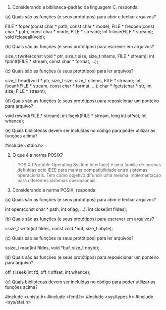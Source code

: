 1. Considerando a biblioteca-padrão da linguagem C, responda:

(a) Quais são as funções (e seus protótipos) para abrir e fechar arquivos?

FILE * fopen(const char * path, const char * mode);
FILE * freopen(const char * path, const char * mode, FILE * stream);
int fclose(FILE * stream);
void fcloseall(void);


(b) Quais são as funções (e seus protótipos) para escrever em arquivos?


size_t fwrite(const void * ptr, size_t size, size_t nitems, FILE * stream);
int fprintf(FILE * stream, const char * format, ...);


(c) Quais são as funções (e seus protótipos) para ler arquivos?


size_t fread(void * ptr, size_t size, size_t nitems, FILE * stream);
int fscanf(FILE * stream, const char * format, ...);
char * fgets(char * str, int size, FILE * stream);


(d) Quais são as funções (e seus protótipos) para reposicionar um ponteiro para arquivo?


void rewind(FILE * stream);
int fseek(FILE * stream, long int offset, int whence);


(e) Quais bibliotecas devem ser incluídas no código para poder utilizar as funções acima?

#include <stdio.h>


2. O que é a norma POSIX?

> POSIX (Portable Operating System Interface) é uma família de normas definidas pelo IEEE para manter compatibilidade entre sistemas operacionais. Tem como objetivo difundir uma mesma implementação para diferentes sistemas operacionais.

3. Considerando a norma POSIX, responda:

(a) Quais são as funções (e seus protótipos) para abrir e fechar arquivos?

int open(const char * path, int oflag, ...);
int close(int fildes);


(b) Quais são as funções (e seus protótipos) para escrever em arquivos?

ssize_t write(int fildes, const void *buf, size_t nbyte);


(c) Quais são as funções (e seus protótipos) para ler arquivos?

ssize_t read(int fildes, void *buf, size_t nbyte);


(d) Quais são as funções (e seus protótipos) para reposicionar um ponteiro para arquivo?

off_t lseek(int fd, off_t offset, int whence);


(e) Quais bibliotecas devem ser incluídas no código para poder utilizar as funções acima?

#include <unistd.h>
#include <fcntl.h>
#include <sys/types.h>
#include <sys/stat.h>



